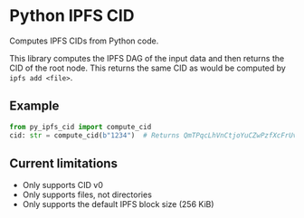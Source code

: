 # Python IPFS CID

Computes IPFS CIDs from Python code.

This library computes the IPFS DAG of the input data and then returns the CID of the root node.
This returns the same CID as would be computed by `ipfs add <file>`.

## Example

```python
from py_ipfs_cid import compute_cid
cid: str = compute_cid(b"1234")  # Returns QmTPqcLhVnCtjoYuCZwPzfXcFrUviiPComTepHfEEaGf7g
```

## Current limitations

* Only supports CID v0
* Only supports files, not directories
* Only supports the default IPFS block size (256 KiB)
